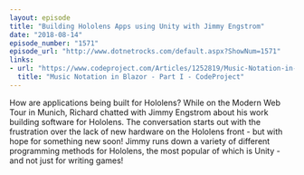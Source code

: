 ```yaml
---
layout: episode
title: "Building Hololens Apps using Unity with Jimmy Engstrom"
date: "2018-08-14"
episode_number: "1571"
episode_url: "http://www.dotnetrocks.com/default.aspx?ShowNum=1571"
links:
- url: "https://www.codeproject.com/Articles/1252819/Music-Notation-in-Blazor"
  title: "Music Notation in Blazor - Part I - CodeProject"
---
```


How are applications being built for Hololens? While on the Modern Web Tour in Munich, Richard chatted with Jimmy Engstrom about his work building software for Hololens. The conversation starts out with the frustration over the lack of new hardware on the Hololens front - but with hope for something new soon! Jimmy runs down a variety of different programming methods for Hololens, the most popular of which is Unity - and not just for writing games!
